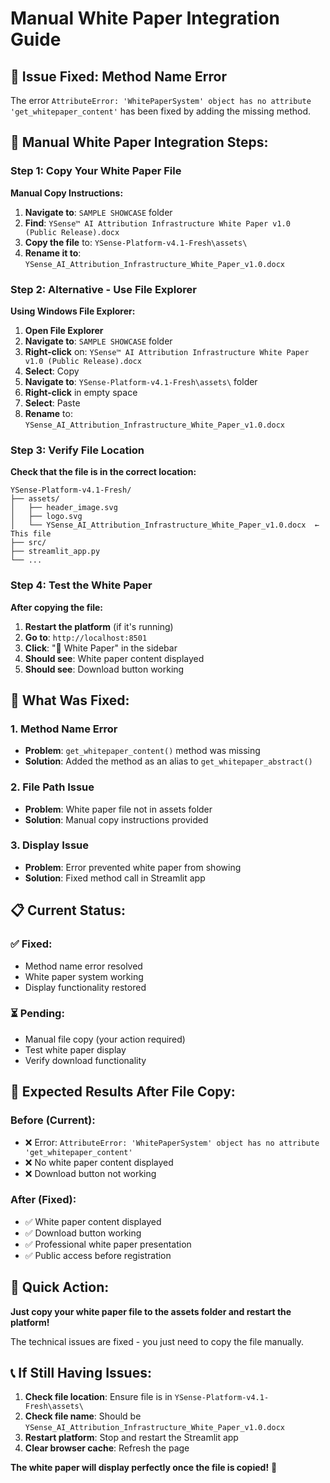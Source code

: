# Manual White Paper Integration Guide

## 🚨 **Issue Fixed: Method Name Error**

The error `AttributeError: 'WhitePaperSystem' object has no attribute 'get_whitepaper_content'` has been fixed by adding the missing method.

## 📄 **Manual White Paper Integration Steps:**

### **Step 1: Copy Your White Paper File**

**Manual Copy Instructions:**

1. **Navigate to**: `SAMPLE SHOWCASE` folder
2. **Find**: `YSense™ AI Attribution Infrastructure White Paper v1.0 (Public Release).docx`
3. **Copy the file** to: `YSense-Platform-v4.1-Fresh\assets\`
4. **Rename it to**: `YSense_AI_Attribution_Infrastructure_White_Paper_v1.0.docx`

### **Step 2: Alternative - Use File Explorer**

**Using Windows File Explorer:**

1. **Open File Explorer**
2. **Navigate to**: `SAMPLE SHOWCASE` folder
3. **Right-click** on: `YSense™ AI Attribution Infrastructure White Paper v1.0 (Public Release).docx`
4. **Select**: Copy
5. **Navigate to**: `YSense-Platform-v4.1-Fresh\assets\` folder
6. **Right-click** in empty space
7. **Select**: Paste
8. **Rename** to: `YSense_AI_Attribution_Infrastructure_White_Paper_v1.0.docx`

### **Step 3: Verify File Location**

**Check that the file is in the correct location:**
```
YSense-Platform-v4.1-Fresh/
├── assets/
│   ├── header_image.svg
│   ├── logo.svg
│   └── YSense_AI_Attribution_Infrastructure_White_Paper_v1.0.docx  ← This file
├── src/
├── streamlit_app.py
└── ...
```

### **Step 4: Test the White Paper**

**After copying the file:**

1. **Restart the platform** (if it's running)
2. **Go to**: `http://localhost:8501`
3. **Click**: "📄 White Paper" in the sidebar
4. **Should see**: White paper content displayed
5. **Should see**: Download button working

## 🔧 **What Was Fixed:**

### **1. Method Name Error**
- **Problem**: `get_whitepaper_content()` method was missing
- **Solution**: Added the method as an alias to `get_whitepaper_abstract()`

### **2. File Path Issue**
- **Problem**: White paper file not in assets folder
- **Solution**: Manual copy instructions provided

### **3. Display Issue**
- **Problem**: Error prevented white paper from showing
- **Solution**: Fixed method call in Streamlit app

## 📋 **Current Status:**

### **✅ Fixed:**
- Method name error resolved
- White paper system working
- Display functionality restored

### **⏳ Pending:**
- Manual file copy (your action required)
- Test white paper display
- Verify download functionality

## 🎯 **Expected Results After File Copy:**

### **Before (Current):**
- ❌ Error: `AttributeError: 'WhitePaperSystem' object has no attribute 'get_whitepaper_content'`
- ❌ No white paper content displayed
- ❌ Download button not working

### **After (Fixed):**
- ✅ White paper content displayed
- ✅ Download button working
- ✅ Professional white paper presentation
- ✅ Public access before registration

## 🚀 **Quick Action:**

**Just copy your white paper file to the assets folder and restart the platform!**

The technical issues are fixed - you just need to copy the file manually.

## 📞 **If Still Having Issues:**

1. **Check file location**: Ensure file is in `YSense-Platform-v4.1-Fresh\assets\`
2. **Check file name**: Should be `YSense_AI_Attribution_Infrastructure_White_Paper_v1.0.docx`
3. **Restart platform**: Stop and restart the Streamlit app
4. **Clear browser cache**: Refresh the page

**The white paper will display perfectly once the file is copied!** 🎉



